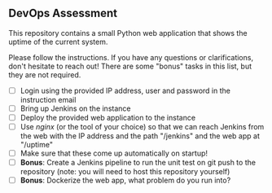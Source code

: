 ## DevOps Assessment

This repository contains a small Python web application that shows the uptime
of the current system.

Please follow the instructions. If you have any questions or clarifications,
don't hesitate to reach out! There are some "bonus" tasks in this list, but they
are not required.

- [ ] Login using the provided IP address, user and password in the instruction email
- [ ] Bring up Jenkins on the instance
- [ ] Deploy the provided web application to the instance
- [ ] Use *nginx* (or the tool of your choice) so that we can reach Jenkins from the web with the IP address and the path "/jenkins" and the web app at "/uptime"
- [ ] Make sure that these come up automatically on startup!
- [ ] **Bonus**: Create a Jenkins pipeline to run the unit test on git push to the repository
      (note: you will need to host this repository yourself)
- [ ] **Bonus**: Dockerize the web app, what problem do you run into?
